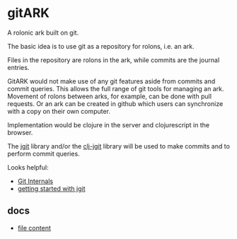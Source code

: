 # gitARK
A rolonic ark built on git.

The basic idea is to use git as a repository for rolons, i.e. an ark.

Files in the repository are rolons in the ark, while commits are the journal entries.

GitARK would not make use of any git features aside from commits and commit queries. 
This allows the full range of git tools for managing an ark. 
Movement of rolons between arks, for example, can be done with pull requests.
Or an ark can be created in github which users can synchronize with a copy on their own computer.

Implementation would be clojure in the server and clojurescript in the browser.

The [jgit](https://git-scm.com/book/en/v2/Embedding-Git-in-your-Applications-JGit) library and/or 
the [clj-jgit](https://github.com/clj-jgit/clj-jgit) library will be used to make commits and to
perform commit queries.

Looks helpful: 
- [Git Internals](https://git-scm.com/book/en/v2/Git-Internals-Plumbing-and-Porcelain)
- [getting started with jgit](http://www.codeaffine.com/2015/12/15/getting-started-with-jgit/)

## docs
- [file content](docs/file-content.md)
